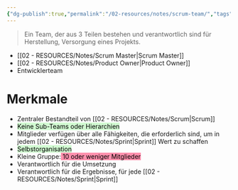 ```yaml
---
{"dg-publish":true,"permalink":"/02-resources/notes/scrum-team/","tags":["projektmanagement/vorgehensmodell/agile"],"noteIcon":"","updated":"2025-09-05T10:12:30.000+02:00"}
---
```


>Ein Team, der aus 3 Teilen bestehen und verantwortlich sind für Herstellung, Versorgung eines Projekts.

- [[02 - RESOURCES/Notes/Scrum Master\|Scrum Master]]
- [[02 - RESOURCES/Notes/Product Owner\|Product Owner]]
- Entwicklerteam

# Merkmale
- Zentraler Bestandteil von [[02 - RESOURCES/Notes/Scrum\|Scrum]]
- <mark style="background: #BBFABBA6;">Keine Sub-Teams oder Hierarchien</mark>
- Mitglieder verfügen über alle Fähigkeiten, die erforderlich sind, um in jedem [[02 - RESOURCES/Notes/Sprint\|Sprint]] Wert zu schaffen
- <mark style="background: #BBFABBA6;">Selbstorganisation</mark>
- Kleine Gruppe:<mark style="background: #FF5582A6;"> 10 oder weniger Mitglieder</mark>
- Verantwortlich für die Umsetzung
- Verantwortlich für die Ergebnisse, für jede [[02 - RESOURCES/Notes/Sprint\|Sprint]]